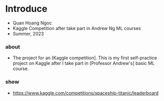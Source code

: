 # Introduce 
- Quan Hoang Ngoc
- Kaggle Competition after take part in Andrew Ng ML courses
- Summer, 2023
### about 
- The project for an [Kaggle competition]. This is my first self-practice project on Kaggle after I take part in [Professor Andrew's] basic ML course.
### show
- https://www.kaggle.com/competitions/spaceship-titanic/leaderboard
